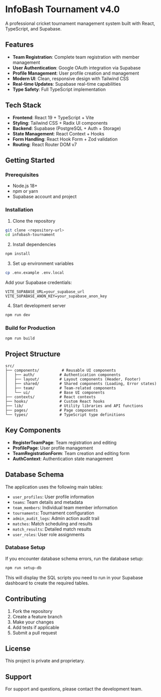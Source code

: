 # InfoBash Tournament v4.0

A professional cricket tournament management system built with React, TypeScript, and Supabase.

## Features

- **Team Registration**: Complete team registration with member management
- **User Authentication**: Google OAuth integration via Supabase
- **Profile Management**: User profile creation and management
- **Modern UI**: Clean, responsive design with Tailwind CSS
- **Real-time Updates**: Supabase real-time capabilities
- **Type Safety**: Full TypeScript implementation

## Tech Stack

- **Frontend**: React 19 + TypeScript + Vite
- **Styling**: Tailwind CSS + Radix UI components
- **Backend**: Supabase (PostgreSQL + Auth + Storage)
- **State Management**: React Context + Hooks
- **Form Handling**: React Hook Form + Zod validation
- **Routing**: React Router DOM v7

## Getting Started

### Prerequisites

- Node.js 18+
- npm or yarn
- Supabase account and project

### Installation

1. Clone the repository

```bash
git clone <repository-url>
cd infobash-tournament
```

2. Install dependencies

```bash
npm install
```

3. Set up environment variables

```bash
cp .env.example .env.local
```

Add your Supabase credentials:

```env
VITE_SUPABASE_URL=your_supabase_url
VITE_SUPABASE_ANON_KEY=your_supabase_anon_key
```

4. Start development server

```bash
npm run dev
```

### Build for Production

```bash
npm run build
```

## Project Structure

```
src/
├── components/          # Reusable UI components
│   ├── auth/           # Authentication components
│   ├── layout/         # Layout components (Header, Footer)
│   ├── shared/         # Shared components (Loading, Error states)
│   ├── team/           # Team-related components
│   └── ui/             # Base UI components
├── contexts/           # React contexts
├── hooks/              # Custom React hooks
├── lib/                # Utility libraries and API functions
├── pages/              # Page components
└── types/              # TypeScript type definitions
```

## Key Components

- **RegisterTeamPage**: Team registration and editing
- **ProfilePage**: User profile management
- **TeamRegistrationForm**: Team creation and editing form
- **AuthContext**: Authentication state management

## Database Schema

The application uses the following main tables:

- `user_profiles`: User profile information
- `teams`: Team details and metadata
- `team_members`: Individual team member information
- `tournaments`: Tournament configuration
- `admin_audit_logs`: Admin action audit trail
- `matches`: Match scheduling and results
- `match_results`: Detailed match results
- `user_roles`: User role assignments

### Database Setup

If you encounter database schema errors, run the database setup:

```bash
npm run setup-db
```

This will display the SQL scripts you need to run in your Supabase dashboard to create the required tables.

## Contributing

1. Fork the repository
2. Create a feature branch
3. Make your changes
4. Add tests if applicable
5. Submit a pull request

## License

This project is private and proprietary.

## Support

For support and questions, please contact the development team.
